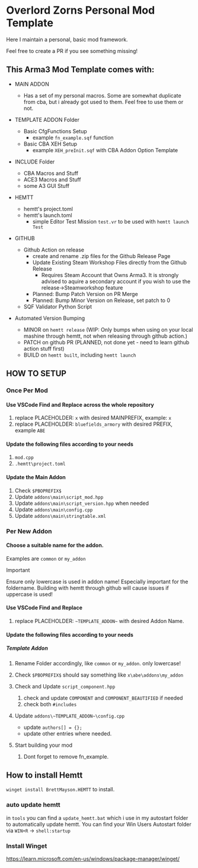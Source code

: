 # Overlord Zorns Personal Mod Template

Here I maintain a personal, basic mod framework.

Feel free to create a PR if you see something missing!

## This Arma3 Mod Template comes with:

- MAIN ADDON
  - Has a set of my personal macros. Some are somewhat duplicate from cba, but i already got used to them. Feel free to use them or not.

- TEMPLATE ADDON Folder
  - Basic CfgFunctions Setup
    - example `fn_example.sqf` function
  - Basic CBA XEH Setup
    - example `XEH_preInit.sqf` with CBA Addon Option Template

- INCLUDE Folder
  - CBA Macros and Stuff
  - ACE3 Macros and Stuff
  - some A3 GUI Stuff

- HEMTT
  - hemtt's project.toml
  - hemtt's launch.toml
    - simple Editor Test Mission `test.vr` to be used with `hemtt launch Test`

- GITHUB
  - Github Action on release
    - create and rename .zip files for the Github Release Page
    - Update Existing Steam Workshop Files directly from the Github Release
      - Requires Steam Account that Owns Arma3. It is strongly advised to aquire a secondary account if you wish to use the release->Steamworkshop feature
    - Planned: Bump Patch Version on PR Merge
    - Planned: Bump Minor Version on Release, set patch to 0
  - SQF Validator Python Script


- Automated Version Bumping
  - MINOR on `hemtt release` (WIP: Only bumps when using on your local mashine through hemtt, not when releasing through github action.)
  - PATCH on github PR (PLANNED, not done yet - need to learn github action stuff first)
  - BUILD on `hemtt built`, including `hemtt launch`



## HOW TO SETUP

### Once Per Mod

#### Use VSCode Find and Replace across the whole repository
1. replace PLACEHOLDER: `x` with desired MAINPREFIX, example: `x`
2. replace PLACEHOLDER: `bluefields_armory` with desired PREFIX, example `ABE`

#### Update the following files according to your needs
1. `mod.cpp`
2. `.hemtt\project.toml`

#### Update the Main Addon
1. Check `$PBOPREFIX$`
2. Update `addons\main\script_mod.hpp`
3. Update `addons\main\script_version.hpp` when needed
4. Update `addons\main\config.cpp`
5. Update `addons\main\stringtable.xml`

### Per New Addon

#### Choose a suitable name for the addon.
Examples are `common` or `my_addon`

> [!IMPORTANT]
> Ensure only lowercase is used in addon name! Especially important for the foldername.
> Building with hemtt through github will cause issues if uppercase is used!

#### Use VSCode Find and Replace
1. replace PLACEHOLDER: `~TEMPLATE_ADDON~` with desired Addon Name.

#### Update the following files according to your needs
##### Template Addon
1. Rename Folder accordingly, like `common` or `my_addon`. only lowercase!
2. Check `$PBOPREFIX$` should say something like `x\abe\addons\my_addon`
3. Check and Update `script_component.hpp`
   1. check and update `COMPONENT` and `COMPONENT_BEAUTIFIED` if needed
   2. check both `#includes`
4. Update `addons\~TEMPLATE_ADDON~\config.cpp`
   - update `authors[] = {};`
   - update other entries where needed.

5. Start building your mod
   1. Dont forget to remove fn_example.

## How to install Hemtt
`winget install BrettMayson.HEMTT` to install.

### auto update hemtt
in `tools` you can find a `update_hemtt.bat` which i use in my autostart folder to automatically update hemtt.
You can find your Win Users Autostart folder via  `WIN+R` -> `shell:startup`

### Install Winget
https://learn.microsoft.com/en-us/windows/package-manager/winget/
